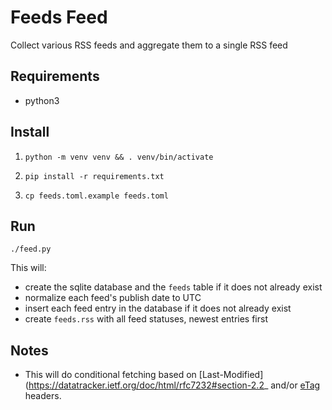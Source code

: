 # Feeds Feed

Collect various RSS feeds and aggregate them to a single RSS feed

## Requirements

* python3

## Install

1. `python -m venv venv && . venv/bin/activate`

2. `pip install -r requirements.txt`

3. `cp feeds.toml.example feeds.toml`

## Run

`./feed.py`

This will:

- create the sqlite database and the `feeds` table if it does not already exist
- normalize each feed's publish date to UTC
- insert each feed entry in the database if it does not already exist
- create `feeds.rss` with all feed statuses, newest entries first

## Notes

- This will do conditional fetching based on [Last-Modified](https://datatracker.ietf.org/doc/html/rfc7232#section-2.2_
and/or [eTag](https://datatracker.ietf.org/doc/html/rfc7232#section-2.3) headers.
